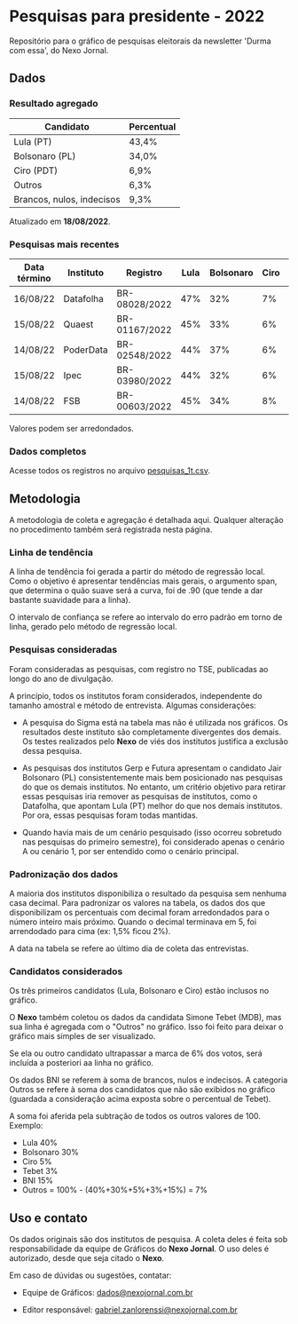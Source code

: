 # Pesquisas para presidente - 2022

Repositório para o gráfico de pesquisas eleitorais da newsletter 'Durma com essa', do Nexo Jornal.

## Dados


### Resultado agregado

| Candidato  |  Percentual  |
| ------------------- | ------------------- |
|  Lula (PT) |  43,4% |
|  Bolsonaro (PL) | 34,0% |
|  Ciro (PDT) |  6,9% |
|  Outros | 6,3% |
|  Brancos, nulos, indecisos |  9,3% |

Atualizado em **18/08/2022**.


### Pesquisas mais recentes

| Data término | Instituto | Registro |  Lula  | Bolsonaro | Ciro | Outros | BNI |
| ---- | ---- | ---- | ---- | ---- | ---- | ---- | ---- |
| 16/08/22 | Datafolha | BR-08028/2022 |  47%  | 32% | 7% | 4% | 8% |
| 15/08/22 | Quaest | BR-01167/2022 |  45%  | 33% | 6% | 4% | 15% |
| 14/08/22 | PoderData |  BR-02548/2022       |  44%  | 37% | 6% | 6% | 7% |
| 15/08/22 | Ipec | BR-03980/2022 |  44%  | 32% | 6% | 3% | 15% |
| 14/08/22 | FSB |  BR-00603/2022 |  45%  | 34% | 8% | 5% | 8% |


Valores podem ser arredondados. 

### Dados completos

Acesse todos os registros no arquivo [pesquisas_1t.csv](https://github.com/Nexo-Dados/pesquisas-presidenciais-2022/blob/main/pesquisas_1t.csv).


## Metodologia

A metodologia de coleta e agregação é detalhada aqui. Qualquer alteração no procedimento também será registrada nesta página.

### Linha de tendência

A linha de tendência foi gerada a partir do método de regressão local. Como o objetivo é apresentar tendências mais gerais, o argumento span, que determina o quão suave será a curva, foi de .90 (que tende a dar bastante suavidade para a linha).

O intervalo de confiança se refere ao intervalo do erro padrão em torno de linha, gerado pelo método de regressão local.

### Pesquisas consideradas

Foram consideradas as pesquisas, com registro no TSE, publicadas ao longo do ano de divulgação.

A princípio, todos os institutos foram considerados, independente do tamanho amostral e método de entrevista. Algumas considerações:

* A pesquisa do Sigma está na tabela mas não é utilizada nos gráficos. Os resultados deste instituto são completamente divergentes dos demais. Os testes realizados pelo **Nexo** de viés dos institutos justifica a exclusão dessa pesquisa.

* As pesquisas dos institutos Gerp e Futura apresentam o candidato Jair Bolsonaro (PL) consistentemente mais bem posicionado nas pesquisas do que os demais institutos. No entanto, um critério objetivo para retirar essas pesquisas iria remover as pesquisas de institutos, como o Datafolha, que apontam Lula (PT) melhor do que nos demais institutos. Por ora, essas pesquisas foram todas mantidas.

* Quando havia mais de um cenário pesquisado (isso ocorreu sobretudo nas pesquisas do primeiro semestre), foi considerado apenas o cenário A ou cenário 1, por ser entendido como o cenário principal.

### Padronização dos dados

A maioria dos institutos disponibiliza o resultado da pesquisa sem nenhuma casa decimal. Para padronizar os valores na tabela, os dados dos que disponibilizam os percentuais com decimal foram arredondados para o número inteiro mais próximo. Quando o decimal terminava em 5, foi arrendodado para cima (ex: 1,5% ficou 2%).

A data na tabela se refere ao último dia de coleta das entrevistas.

### Candidatos considerados

Os três primeiros candidatos (Lula, Bolsonaro e Ciro) estão inclusos no gráfico.

O **Nexo** também coletou os dados da candidata Simone Tebet (MDB), mas sua linha é agregada com o "Outros" no gráfico. Isso foi feito para deixar o gráfico mais simples de ser visualizado.

Se ela ou outro candidato ultrapassar a marca de 6% dos votos, será incluída a posteriori aa linha no gráfico.

Os dados BNI se referem à soma de brancos, nulos e indecisos. A categoria Outros se refere à soma dos candidatos que não são exibidos no gráfico (guardada a consideração acima exposta sobre o percentual de Tebet). 

A soma foi aferida pela subtração de todos os outros valores de 100. Exemplo:

* Lula 40%
* Bolsonaro 30%
* Ciro 5%
* Tebet 3%
* BNI 15%
* Outros = 100% - (40%+30%+5%+3%+15%) = 7%

## Uso e contato

Os dados originais são dos institutos de pesquisa. A coleta deles é feita sob responsabilidade da equipe de Gráficos do **Nexo Jornal**. O uso deles é autorizado, desde que seja citado o **Nexo**.

Em caso de dúvidas ou sugestões, contatar:

* Equipe de Gráficos:
dados@nexojornal.com.br

* Editor responsável:
gabriel.zanlorenssi@nexojornal.com.br














